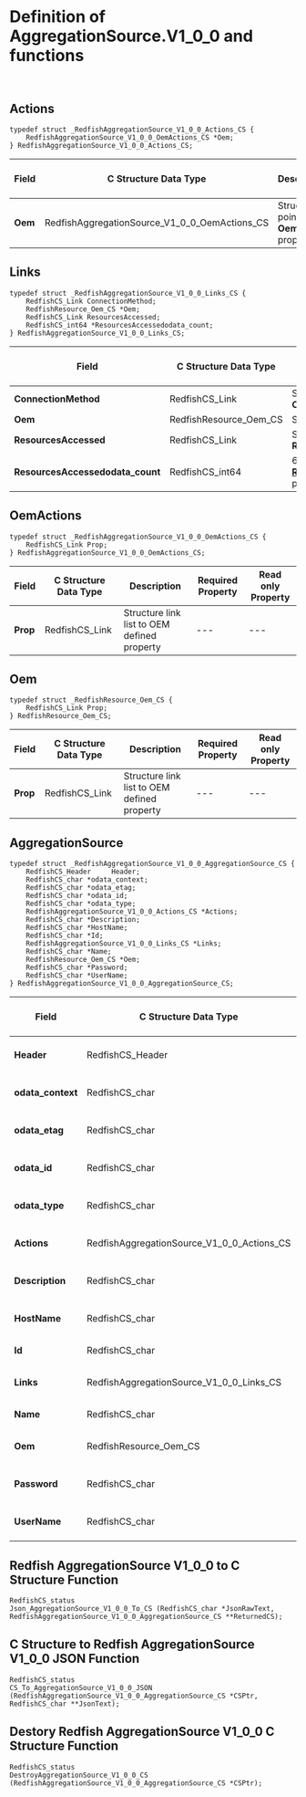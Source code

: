 # Definition of AggregationSource.V1_0_0 and functions<br><br>

## Actions
    typedef struct _RedfishAggregationSource_V1_0_0_Actions_CS {
        RedfishAggregationSource_V1_0_0_OemActions_CS *Oem;
    } RedfishAggregationSource_V1_0_0_Actions_CS;

|Field |C Structure Data Type|Description |Required Property|Read only Property
| ---  | --- | --- | --- | ---
|**Oem**|RedfishAggregationSource_V1_0_0_OemActions_CS| Structure points to **Oem** property.| No| No


## Links
    typedef struct _RedfishAggregationSource_V1_0_0_Links_CS {
        RedfishCS_Link ConnectionMethod;
        RedfishResource_Oem_CS *Oem;
        RedfishCS_Link ResourcesAccessed;
        RedfishCS_int64 *ResourcesAccessedodata_count;
    } RedfishAggregationSource_V1_0_0_Links_CS;

|Field |C Structure Data Type|Description |Required Property|Read only Property
| ---  | --- | --- | --- | ---
|**ConnectionMethod**|RedfishCS_Link| Structure link list to **ConnectionMethod** property.| No| Yes
|**Oem**|RedfishResource_Oem_CS| Structure points to **Oem** property.| No| No
|**ResourcesAccessed**|RedfishCS_Link| Structure link list to **ResourcesAccessed** property.| No| Yes
|**ResourcesAccessedodata_count**|RedfishCS_int64| 64-bit long long interger pointer to **ResourcesAccessed@odata.count** property.| No| No


## OemActions
    typedef struct _RedfishAggregationSource_V1_0_0_OemActions_CS {
        RedfishCS_Link Prop;
    } RedfishAggregationSource_V1_0_0_OemActions_CS;

|Field |C Structure Data Type|Description |Required Property|Read only Property
| ---  | --- | --- | --- | ---
|**Prop**|RedfishCS_Link| Structure link list to OEM defined property| ---| ---


## Oem
    typedef struct _RedfishResource_Oem_CS {
        RedfishCS_Link Prop;
    } RedfishResource_Oem_CS;

|Field |C Structure Data Type|Description |Required Property|Read only Property
| ---  | --- | --- | --- | ---
|**Prop**|RedfishCS_Link| Structure link list to OEM defined property| ---| ---


## AggregationSource
    typedef struct _RedfishAggregationSource_V1_0_0_AggregationSource_CS {
        RedfishCS_Header     Header;
        RedfishCS_char *odata_context;
        RedfishCS_char *odata_etag;
        RedfishCS_char *odata_id;
        RedfishCS_char *odata_type;
        RedfishAggregationSource_V1_0_0_Actions_CS *Actions;
        RedfishCS_char *Description;
        RedfishCS_char *HostName;
        RedfishCS_char *Id;
        RedfishAggregationSource_V1_0_0_Links_CS *Links;
        RedfishCS_char *Name;
        RedfishResource_Oem_CS *Oem;
        RedfishCS_char *Password;
        RedfishCS_char *UserName;
    } RedfishAggregationSource_V1_0_0_AggregationSource_CS;

|Field |C Structure Data Type|Description |Required Property|Read only Property
| ---  | --- | --- | --- | ---
|**Header**|RedfishCS_Header|Redfish C structure header|---|---
|**odata_context**|RedfishCS_char| String pointer to **@odata.context** property.| No| No
|**odata_etag**|RedfishCS_char| String pointer to **@odata.etag** property.| No| No
|**odata_id**|RedfishCS_char| String pointer to **@odata.id** property.| Yes| No
|**odata_type**|RedfishCS_char| String pointer to **@odata.type** property.| Yes| No
|**Actions**|RedfishAggregationSource_V1_0_0_Actions_CS| Structure points to **Actions** property.| No| No
|**Description**|RedfishCS_char| String pointer to **Description** property.| No| Yes
|**HostName**|RedfishCS_char| String pointer to **HostName** property.| Yes| No
|**Id**|RedfishCS_char| String pointer to **Id** property.| Yes| Yes
|**Links**|RedfishAggregationSource_V1_0_0_Links_CS| Structure points to **Links** property.| No| No
|**Name**|RedfishCS_char| String pointer to **Name** property.| Yes| Yes
|**Oem**|RedfishResource_Oem_CS| Structure points to **Oem** property.| No| No
|**Password**|RedfishCS_char| String pointer to **Password** property.| No| No
|**UserName**|RedfishCS_char| String pointer to **UserName** property.| No| No
## Redfish AggregationSource V1_0_0 to C Structure Function
    RedfishCS_status
    Json_AggregationSource_V1_0_0_To_CS (RedfishCS_char *JsonRawText, RedfishAggregationSource_V1_0_0_AggregationSource_CS **ReturnedCS);

## C Structure to Redfish AggregationSource V1_0_0 JSON Function
    RedfishCS_status
    CS_To_AggregationSource_V1_0_0_JSON (RedfishAggregationSource_V1_0_0_AggregationSource_CS *CSPtr, RedfishCS_char **JsonText);

## Destory Redfish AggregationSource V1_0_0 C Structure Function
    RedfishCS_status
    DestroyAggregationSource_V1_0_0_CS (RedfishAggregationSource_V1_0_0_AggregationSource_CS *CSPtr);

